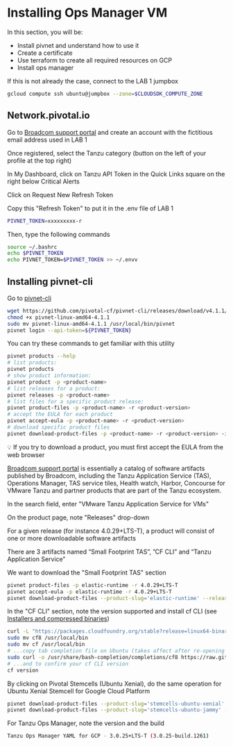 # Installing Ops Manager VM

In this section, you will be:

- Install pivnet and understand how to use it
- Create a certificate
- Use terraform to create all required resources on GCP
- Install ops manager

If this is not already the case, connect to the LAB 1 jumpbox

```bash
gcloud compute ssh ubuntu@jumpbox --zone=$CLOUDSDK_COMPUTE_ZONE
```

## Network.pivotal.io

Go to [Broadcom support portal](https://profile.broadcom.com/web/registration) and create an account with the fictitious email address used in LAB 1

Once registered, select the Tanzu category (button on the left of your profile at the top right)

In My Dashboard, click on Tanzu API Token in the Quick Links square on the right below Critical Alerts

Click on Request New Refresh Token

Copy this "Refresh Token" to put it in the .env file of LAB 1

```bash
PIVNET_TOKEN=xxxxxxxxx-r
```

Then, type the following commands

```bash
source ~/.bashrc
echo $PIVNET_TOKEN
echo PIVNET_TOKEN=$PIVNET_TOKEN >> ~/.envv
```

## Installing pivnet-cli

Go to [pivnet-cli](https://github.com/pivotal-cf/pivnet-cli)

```bash
wget https://github.com/pivotal-cf/pivnet-cli/releases/download/v4.1.1/pivnet-linux-amd64-4.1.1
chmod +x pivnet-linux-amd64-4.1.1
sudo mv pivnet-linux-amd64-4.1.1 /usr/local/bin/pivnet
pivnet login --api-token=${PIVNET_TOKEN}
```

You can try these commands to get familiar with this utility

```bash
pivnet products --help
# list products:
pivnet products
# show product information:
pivnet product -p <product-name>
# list releases for a product:
pivnet releases -p <product-name>
# list files for a specific product release:
pivnet product-files -p <product-name> -r <product-version>
# accept the EULA for each product
pivnet accept-eula -p <product-name> -r <product-version>
# download specific product files
pivnet download-product-files -p <product-name> -r <product-version> -i <product-id>
```

:bulb: If you try to download a product, you must first accept the EULA from the web browser

[Broadcom support portal](https://support.broadcom.com/) is essentially a catalog of software artifacts published by Broadcom, including the Tanzu Application Service (TAS), Operations Manager, TAS service tiles, Health watch, Harbor, Concourse for VMware Tanzu and partner products that are part of the Tanzu ecosystem.

In the search field, enter "VMware Tanzu Application Service for VMs"

On the product page, note "Releases" drop-down

For a given release (for instance 4.0.29+LTS-T), a product will consist of one or more downloadable software artifacts

There are 3 artifacts named “Small Footprint TAS”, ”CF CLI” and “Tanzu Application Service”

We want to download the "Small Footprint TAS" section

```bash
pivnet product-files -p elastic-runtime -r 4.0.29+LTS-T
pivnet accept-eula -p elastic-runtime -r 4.0.29+LTS-T
pivnet download-product-files --product-slug='elastic-runtime' --release-version='4.0.29+LTS-T' --product-file-id=197904
```

In the "CF CLI" section, note the version supported and install cf CLI (see [Installers and compressed binaries](https://github.com/cloudfoundry/cli/wiki/V8-CLI-Installation-Guide#installers-and-compressed-binaries))

```bash
curl -L "https://packages.cloudfoundry.org/stable?release=linux64-binary&version=8.8.2&source=github" | tar -zx
sudo mv cf8 /usr/local/bin
sudo mv cf /usr/local/bin
# ...copy tab completion file on Ubuntu (takes affect after re-opening your shell)
sudo curl -o /usr/share/bash-completion/completions/cf8 https://raw.githubusercontent.com/cloudfoundry/cli-ci/master/ci/installers/completion/cf8
# ...and to confirm your cf CLI version
cf version
```

By clicking on Pivotal Stemcells (Ubuntu Xenial), do the same operation for Ubuntu Xenial Stemcell for Google Cloud Platform

```bash
pivnet download-product-files --product-slug='stemcells-ubuntu-xenial' --release-version='621.924' --product-file-id=1777045
pivnet download-product-files --product-slug='stemcells-ubuntu-jammy' --release-version='1.423' --product-file-id=1778542
```

For Tanzu Ops Manager, note the version and the build

```bash
Tanzu Ops Manager YAML for GCP - 3.0.25+LTS-T (3.0.25-build.1261)
```
